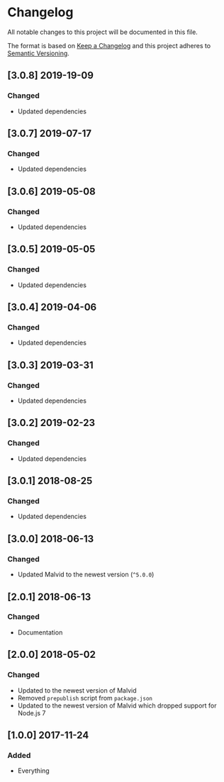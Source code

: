 # Changelog

All notable changes to this project will be documented in this file.

The format is based on [Keep a Changelog](http://keepachangelog.com/en/1.0.0/) and this project adheres to [Semantic Versioning](http://semver.org/spec/v2.0.0.html).

## [3.0.8] 2019-19-09

### Changed

- Updated dependencies

## [3.0.7] 2019-07-17

### Changed

- Updated dependencies

## [3.0.6] 2019-05-08

### Changed

- Updated dependencies

## [3.0.5] 2019-05-05

### Changed

- Updated dependencies

## [3.0.4] 2019-04-06

### Changed

- Updated dependencies

## [3.0.3] 2019-03-31

### Changed

- Updated dependencies

## [3.0.2] 2019-02-23

### Changed

- Updated dependencies

## [3.0.1] 2018-08-25

### Changed

- Updated dependencies

## [3.0.0] 2018-06-13

### Changed

- Updated Malvid to the newest version (`^5.0.0`)

## [2.0.1] 2018-06-13

### Changed

- Documentation

## [2.0.0] 2018-05-02

### Changed

- Updated to the newest version of Malvid
- Removed `prepublish` script from `package.json`
- Updated to the newest version of Malvid which dropped support for Node.js 7

## [1.0.0] 2017-11-24

### Added

- Everything